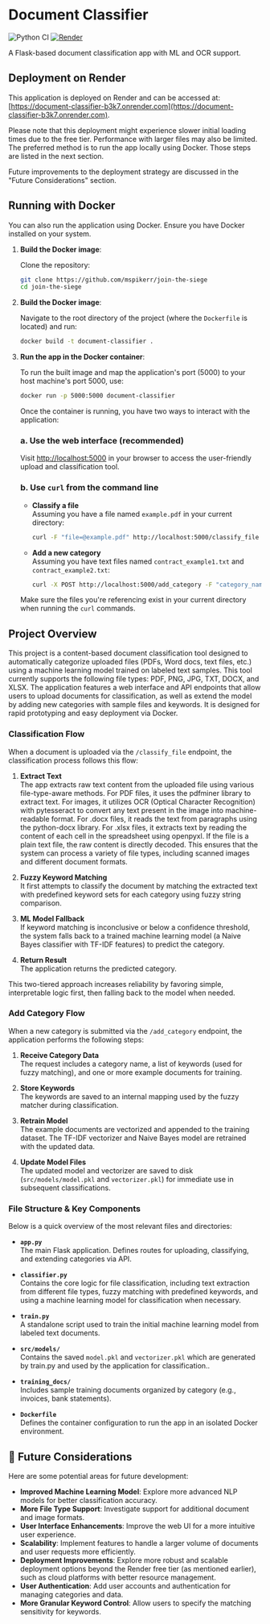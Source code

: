 # Document Classifier

![Python CI](https://github.com/mspikerr/join-the-siege/actions/workflows/python-ci.yml/badge.svg)
[![Render](https://img.shields.io/badge/deployed-on%20Render-00c7d4)](https://document-classifier-b3k7.onrender.com)

A Flask-based document classification app with ML and OCR support.

## Deployment on Render

This application is deployed on Render and can be accessed at: [https://document-classifier-b3k7.onrender.com](https://document-classifier-b3k7.onrender.com).

Please note that this deployment might experience slower initial loading times due to the free tier. Performance with larger files may also be limited. The preferred method is to run the app locally using Docker. Those steps are listed in the next section. 

Future improvements to the deployment strategy are discussed in the "Future Considerations" section.

## Running with Docker

You can also run the application using Docker. Ensure you have Docker installed on your system.

1.  **Build the Docker image**:

    Clone the repository:

    ```bash
    git clone https://github.com/mspikerr/join-the-siege
    cd join-the-siege
    ```

2.  **Build the Docker image**:

    Navigate to the root directory of the project (where the `Dockerfile` is located) and run:

    ```bash
    docker build -t document-classifier .
    ```

3.  **Run the app in the Docker container**:

    To run the built image and map the application's port (5000) to your host machine's port 5000, use:

    ```bash
    docker run -p 5000:5000 document-classifier
    ```

    Once the container is running, you have two ways to interact with the application:

    ### a. Use the web interface (recommended)

    Visit [http://localhost:5000](http://localhost:5000) in your browser to access the user-friendly upload and classification tool.

    ### b. Use `curl` from the command line

    - **Classify a file**  
      Assuming you have a file named `example.pdf` in your current directory:

      ```bash
      curl -F "file=@example.pdf" http://localhost:5000/classify_file
      ```

    - **Add a new category**  
      Assuming you have text files named `contract_example1.txt` and `contract_example2.txt`:

      ```bash
      curl -X POST http://localhost:5000/add_category -F "category_name=Contract" -F 'keywords=["agreement", "terms", "signature", "clause"]' -F "files=@contract_example1.txt" -F "files=@contract_example2.txt"
      ```

    Make sure the files you're referencing exist in your current directory when running the `curl` commands.

## Project Overview

This project is a content-based document classification tool designed to automatically categorize uploaded files (PDFs, Word docs, text files, etc.) using a machine learning model trained on labeled text samples. This tool currently supports the following file types: PDF, PNG, JPG, TXT, DOCX, and XLSX. The application features a web interface and API endpoints that allow users to upload documents for classification, as well as extend the model by adding new categories with sample files and keywords. It is designed for rapid prototyping and easy deployment via Docker.

### Classification Flow

When a document is uploaded via the `/classify_file` endpoint, the classification process follows this flow:

1. **Extract Text**  
   The app extracts raw text content from the uploaded file using various file-type-aware methods. For PDF files, it uses the pdfminer library to extract text. For images, it utilizes OCR (Optical Character Recognition) with pytesseract to convert any text present in the image into machine-readable format. For .docx files, it reads the text from paragraphs using the python-docx library. For .xlsx files, it extracts text by reading the content of each cell in the spreadsheet using openpyxl. If the file is a plain text file, the raw content is directly decoded. This ensures that the system can process a variety of file types, including scanned images and different document formats.

2. **Fuzzy Keyword Matching**  
   It first attempts to classify the document by matching the extracted text with predefined keyword sets for each category using fuzzy string comparison.

3. **ML Model Fallback**  
   If keyword matching is inconclusive or below a confidence threshold, the system falls back to a trained machine learning model (a Naive Bayes classifier with TF-IDF features) to predict the category.

4. **Return Result**  
   The application returns the predicted category.

This two-tiered approach increases reliability by favoring simple, interpretable logic first, then falling back to the model when needed.

### Add Category Flow

When a new category is submitted via the `/add_category` endpoint, the application performs the following steps:

1. **Receive Category Data**  
   The request includes a category name, a list of keywords (used for fuzzy matching), and one or more example documents for training.

2. **Store Keywords**  
   The keywords are saved to an internal mapping used by the fuzzy matcher during classification.

3. **Retrain Model**  
   The example documents are vectorized and appended to the training dataset. The TF-IDF vectorizer and Naive Bayes model are retrained with the updated data.

4. **Update Model Files**  
   The updated model and vectorizer are saved to disk (`src/models/model.pkl` and `vectorizer.pkl`) for immediate use in subsequent classifications.


### File Structure & Key Components

Below is a quick overview of the most relevant files and directories:

- **`app.py`**  
  The main Flask application. Defines routes for uploading, classifying, and extending categories via API.

- **`classifier.py`**  
  Contains the core logic for file classification, including text extraction from different file types, fuzzy matching with predefined keywords, and using a machine learning model for classification when necessary.

- **`train.py`**  
  A standalone script used to train the initial machine learning model from labeled text documents.

- **`src/models/`**  
  Contains the saved `model.pkl` and `vectorizer.pkl` which are generated by train.py and used by the application for classification..

- **`training_docs/`**  
  Includes sample training documents organized by category (e.g., invoices, bank statements).

- **`Dockerfile`**  
  Defines the container configuration to run the app in an isolated Docker environment.

  

## 🔮 Future Considerations

Here are some potential areas for future development:

-   **Improved Machine Learning Model**: Explore more advanced NLP models for better classification accuracy.
-   **More File Type Support**: Investigate support for additional document and image formats.
-   **User Interface Enhancements**: Improve the web UI for a more intuitive user experience.
-   **Scalability**: Implement features to handle a larger volume of documents and user requests more efficiently.
-   **Deployment Improvements**: Explore more robust and scalable deployment options beyond the Render free tier (as mentioned earlier), such as cloud platforms with better resource management.
-   **User Authentication**: Add user accounts and authentication for managing categories and data.
-   **More Granular Keyword Control**: Allow users to specify the matching sensitivity for keywords.

